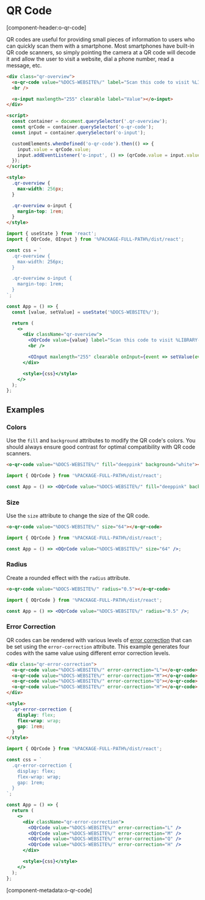 # QR Code

[component-header:o-qr-code]

QR codes are useful for providing small pieces of information to users who can quickly scan them with a smartphone. Most smartphones have built-in QR code scanners, so simply pointing the camera at a QR code will decode it and allow the user to visit a website, dial a phone number, read a message, etc.

```html preview
<div class="qr-overview">
  <o-qr-code value="%DOCS-WEBSITE%/" label="Scan this code to visit %LIBRARY-NAME% on the web!"></o-qr-code>
  <br />

  <o-input maxlength="255" clearable label="Value"></o-input>
</div>

<script>
  const container = document.querySelector('.qr-overview');
  const qrCode = container.querySelector('o-qr-code');
  const input = container.querySelector('o-input');

  customElements.whenDefined('o-qr-code').then(() => {
    input.value = qrCode.value;
    input.addEventListener('o-input', () => (qrCode.value = input.value));
  });
</script>

<style>
  .qr-overview {
    max-width: 256px;
  }

  .qr-overview o-input {
    margin-top: 1rem;
  }
</style>
```

```jsx react
import { useState } from 'react';
import { OQrCode, OInput } from '%PACKAGE-FULL-PATH%/dist/react';

const css = `
  .qr-overview {
    max-width: 256px;
  }

  .qr-overview o-input {
    margin-top: 1rem;
  }
`;

const App = () => {
  const [value, setValue] = useState('%DOCS-WEBSITE%/');

  return (
    <>
      <div className="qr-overview">
        <OQrCode value={value} label="Scan this code to visit %LIBRARY-NAME% on the web!" />
        <br />

        <OInput maxlength="255" clearable onInput={event => setValue(event.target.value)} />
      </div>

      <style>{css}</style>
    </>
  );
};
```

## Examples

### Colors

Use the `fill` and `background` attributes to modify the QR code's colors. You should always ensure good contrast for optimal compatibility with QR code scanners.

```html preview
<o-qr-code value="%DOCS-WEBSITE%/" fill="deeppink" background="white"></o-qr-code>
```

```jsx react
import { OQrCode } from '%PACKAGE-FULL-PATH%/dist/react';

const App = () => <OQrCode value="%DOCS-WEBSITE%/" fill="deeppink" background="white" />;
```

### Size

Use the `size` attribute to change the size of the QR code.

```html preview
<o-qr-code value="%DOCS-WEBSITE%/" size="64"></o-qr-code>
```

```jsx react
import { OQrCode } from '%PACKAGE-FULL-PATH%/dist/react';

const App = () => <OQrCode value="%DOCS-WEBSITE%/" size="64" />;
```

### Radius

Create a rounded effect with the `radius` attribute.

```html preview
<o-qr-code value="%DOCS-WEBSITE%/" radius="0.5"></o-qr-code>
```

```jsx react
import { OQrCode } from '%PACKAGE-FULL-PATH%/dist/react';

const App = () => <OQrCode value="%DOCS-WEBSITE%/" radius="0.5" />;
```

### Error Correction

QR codes can be rendered with various levels of [error correction](https://www.qrcode.com/en/about/error_correction.html) that can be set using the `error-correction` attribute. This example generates four codes with the same value using different error correction levels.

```html preview
<div class="qr-error-correction">
  <o-qr-code value="%DOCS-WEBSITE%/" error-correction="L"></o-qr-code>
  <o-qr-code value="%DOCS-WEBSITE%/" error-correction="M"></o-qr-code>
  <o-qr-code value="%DOCS-WEBSITE%/" error-correction="Q"></o-qr-code>
  <o-qr-code value="%DOCS-WEBSITE%/" error-correction="H"></o-qr-code>
</div>

<style>
  .qr-error-correction {
    display: flex;
    flex-wrap: wrap;
    gap: 1rem;
  }
</style>
```

```jsx react
import { OQrCode } from '%PACKAGE-FULL-PATH%/dist/react';

const css = `
  .qr-error-correction {
    display: flex;
    flex-wrap: wrap;
    gap: 1rem;
  }
`;

const App = () => {
  return (
    <>
      <div className="qr-error-correction">
        <OQrCode value="%DOCS-WEBSITE%/" error-correction="L" />
        <OQrCode value="%DOCS-WEBSITE%/" error-correction="M" />
        <OQrCode value="%DOCS-WEBSITE%/" error-correction="Q" />
        <OQrCode value="%DOCS-WEBSITE%/" error-correction="H" />
      </div>

      <style>{css}</style>
    </>
  );
};
```

[component-metadata:o-qr-code]
